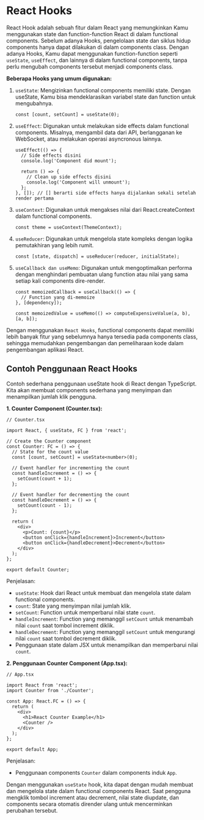 # React Hooks

React Hook adalah sebuah fitur dalam React yang memungkinkan Kamu menggunakan state dan function-function React di dalam functional components. Sebelum adanya Hooks, pengelolaan state dan siklus hidup components hanya dapat dilakukan di dalam components class. Dengan adanya Hooks, Kamu dapat menggunakan function-function seperti `useState`, `useEffect`, dan lainnya di dalam functional components, tanpa perlu mengubah components tersebut menjadi components class.

**Beberapa Hooks yang umum digunakan:**

1. `useState`: Mengizinkan functional components memiliki state. Dengan useState, Kamu bisa mendeklarasikan variabel state dan function untuk mengubahnya.

    ```
    const [count, setCount] = useState(0);
    ```

2. `useEffect`: Digunakan untuk melakukan side effects dalam functional components. Misalnya, mengambil data dari API, berlangganan ke WebSocket, atau melakukan operasi asyncronous lainnya.

    ```
    useEffect(() => {
      // Side effects disini
      console.log('Component did mount');

      return () => {
        // Clean up side effects disini
        console.log('Component will unmount');
      };
    }, []); // [] berarti side effects hanya dijalankan sekali setelah render pertama
    ```

3. `useContext`: Digunakan untuk mengakses nilai dari React.createContext dalam functional components.

    ```
    const theme = useContext(ThemeContext);
    ```

4. `useReducer`: Digunakan untuk mengelola state kompleks dengan logika pemutakhiran yang lebih rumit.

    ```
    const [state, dispatch] = useReducer(reducer, initialState);
    ```

5. `useCallback dan useMemo`: Digunakan untuk mengoptimalkan performa dengan menghindari pembuatan ulang function atau nilai yang sama setiap kali components dire-render.

    ```
    const memoizedCallback = useCallback(() => {
      // Function yang di-memoize
    }, [dependency]);

    const memoizedValue = useMemo(() => computeExpensiveValue(a, b), [a, b]);
    ```

Dengan menggunakan `React Hooks`, functional components dapat memiliki lebih banyak fitur yang sebelumnya hanya tersedia pada components class, sehingga memudahkan pengembangan dan pemeliharaan kode dalam pengembangan aplikasi React.

## Contoh Penggunaan React Hooks

Contoh sederhana penggunaan useState hook di React dengan TypeScript. Kita akan membuat components sederhana yang menyimpan dan menampilkan jumlah klik pengguna.

**1. Counter Component (Counter.tsx):**

    // Counter.tsx

    import React, { useState, FC } from 'react';

    // Create the Counter component
    const Counter: FC = () => {
      // State for the count value
      const [count, setCount] = useState<number>(0);

      // Event handler for incrementing the count
      const handleIncrement = () => {
        setCount(count + 1);
      };

      // Event handler for decrementing the count
      const handleDecrement = () => {
        setCount(count - 1);
      };

      return (
        <div>
          <p>Count: {count}</p>
          <button onClick={handleIncrement}>Increment</button>
          <button onClick={handleDecrement}>Decrement</button>
        </div>
      );
    };

    export default Counter;


Penjelasan:

- `useState`: Hook dari React untuk membuat dan mengelola state dalam functional components.
- `count`: State yang menyimpan nilai jumlah klik.
- `setCount`: Function untuk memperbarui nilai state `count`.
- `handleIncrement`: Function yang memanggil `setCount` untuk menambah nilai `count` saat tombol increment diklik.
- `handleDecrement`: Function yang memanggil `setCount` untuk mengurangi nilai `count` saat tombol decrement diklik.
- Penggunaan state dalam JSX untuk menampilkan dan memperbarui nilai `count`.

**2. Penggunaan Counter Component (App.tsx):**

    // App.tsx

    import React from 'react';
    import Counter from './Counter';

    const App: React.FC = () => {
      return (
        <div>
          <h1>React Counter Example</h1>
          <Counter />
        </div>
      );
    };

    export default App;

Penjelasan:

- Penggunaan components `Counter` dalam components induk `App`.

Dengan menggunakan `useState` hook, kita dapat dengan mudah membuat dan mengelola state dalam functional components React. Saat pengguna mengklik tombol increment atau decrement, nilai state diupdate, dan components secara otomatis dirender ulang untuk mencerminkan perubahan tersebut.

